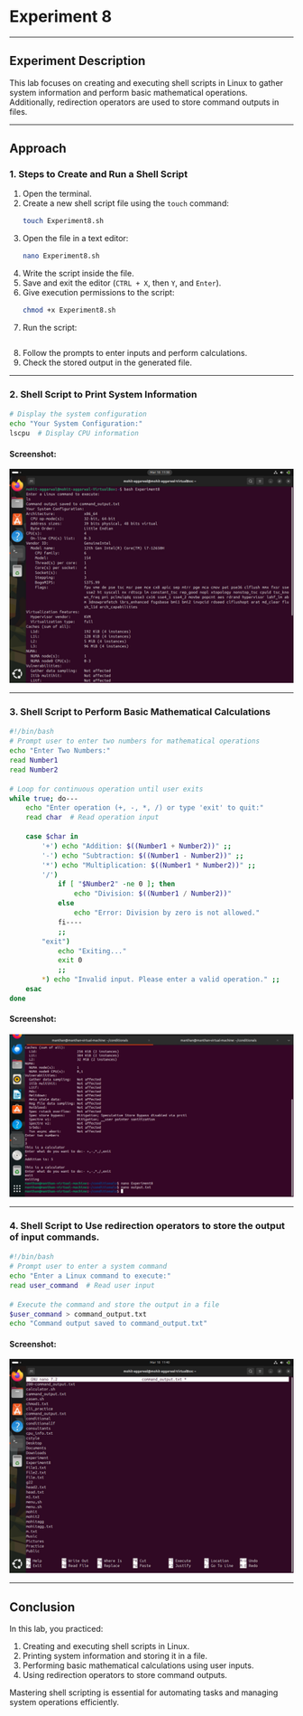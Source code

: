 # Experiment 8

---

## Experiment Description
This lab focuses on creating and executing shell scripts in Linux to gather system information and perform basic mathematical operations. Additionally, redirection operators are used to store command outputs in files.

---

## Approach

### 1. Steps to Create and Run a Shell Script
1. Open the terminal.
2. Create a new shell script file using the `touch` command:
   ```bash
   touch Experiment8.sh
   ```
3. Open the file in a text editor:
   ```bash
   nano Experiment8.sh
   ```
4. Write the script inside the file.
5. Save and exit the editor (`CTRL + X`, then `Y`, and `Enter`).
6. Give execution permissions to the script:
   ```bash
   chmod +x Experiment8.sh
   ```
7. Run the script:
   ```bash Experiment8t.sh
   ```
8. Follow the prompts to enter inputs and perform calculations.
9. Check the stored output in the generated file.

---

### 2. Shell Script to Print System Information

```bash
# Display the system configuration
echo "Your System Configuration:"
lscpu  # Display CPU information
```

#### Screenshot:
![System Information Script](./Systeminfo.png)

---

### 3. Shell Script to Perform Basic Mathematical Calculations

```bash
#!/bin/bash
# Prompt user to enter two numbers for mathematical operations
echo "Enter Two Numbers:"
read Number1
read Number2

# Loop for continuous operation until user exits
while true; do---
    echo "Enter operation (+, -, *, /) or type 'exit' to quit:"
    read char  # Read operation input

    case $char in
        '+') echo "Addition: $((Number1 + Number2))" ;;
        '-') echo "Subtraction: $((Number1 - Number2))" ;;
        '*') echo "Multiplication: $((Number1 * Number2))" ;;
        '/') 
            if [ "$Number2" -ne 0 ]; then
                echo "Division: $((Number1 / Number2))"
            else
                echo "Error: Division by zero is not allowed."
            fi----
            ;;
        "exit") 
            echo "Exiting..."
            exit 0
            ;;
        *) echo "Invalid input. Please enter a valid operation." ;;
    esac
done
```

#### Screenshot:
![Mathematical Calculation Script](./mathcalculation.png)

---

### 4. Shell Script to Use redirection operators to store the output of input commands.

```bash
#!/bin/bash
# Prompt user to enter a system command
echo "Enter a Linux command to execute:"
read user_command  # Read user input

# Execute the command and store the output in a file
$user_command > command_output.txt
echo "Command output saved to command_output.txt"

```

#### Screenshot:
![Mathematical Calculation Script](./output+output_file.png)

---

## Conclusion
In this lab, you practiced:
1. Creating and executing shell scripts in Linux.
2. Printing system information and storing it in a file.
3. Performing basic mathematical calculations using user inputs.
4. Using redirection operators to store command outputs.

Mastering shell scripting is essential for automating tasks and managing system operations efficiently.

